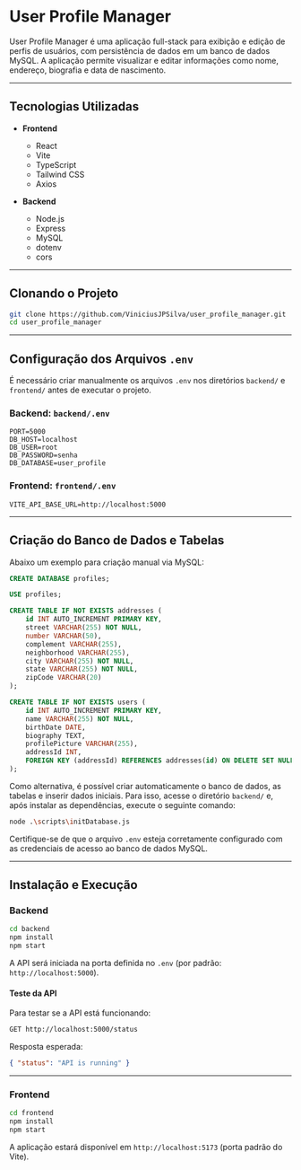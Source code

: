# User Profile Manager

User Profile Manager é uma aplicação full-stack para exibição e edição de perfis de usuários, com persistência de dados em um banco de dados MySQL. A aplicação permite visualizar e editar informações como nome, endereço, biografia e data de nascimento.

---

## Tecnologias Utilizadas

- **Frontend**

  - React
  - Vite
  - TypeScript
  - Tailwind CSS
  - Axios

- **Backend**

  - Node.js
  - Express
  - MySQL
  - dotenv
  - cors

---

## Clonando o Projeto

```bash
git clone https://github.com/ViniciusJPSilva/user_profile_manager.git
cd user_profile_manager
```

---

## Configuração dos Arquivos `.env`

É necessário criar manualmente os arquivos `.env` nos diretórios `backend/` e `frontend/` antes de executar o projeto.

### Backend: `backend/.env`

```env
PORT=5000
DB_HOST=localhost
DB_USER=root
DB_PASSWORD=senha
DB_DATABASE=user_profile
```

### Frontend: `frontend/.env`

```env
VITE_API_BASE_URL=http://localhost:5000
```

---

## Criação do Banco de Dados e Tabelas

Abaixo um exemplo para criação manual via MySQL:

```sql
CREATE DATABASE profiles;

USE profiles;

CREATE TABLE IF NOT EXISTS addresses (
    id INT AUTO_INCREMENT PRIMARY KEY,
    street VARCHAR(255) NOT NULL,
    number VARCHAR(50),
    complement VARCHAR(255),
    neighborhood VARCHAR(255),
    city VARCHAR(255) NOT NULL,
    state VARCHAR(255) NOT NULL,
    zipCode VARCHAR(20)
);

CREATE TABLE IF NOT EXISTS users (
    id INT AUTO_INCREMENT PRIMARY KEY,
    name VARCHAR(255) NOT NULL,
    birthDate DATE,
    biography TEXT,
    profilePicture VARCHAR(255),
    addressId INT,
    FOREIGN KEY (addressId) REFERENCES addresses(id) ON DELETE SET NULL
);
```

Como alternativa, é possível criar automaticamente o banco de dados, as tabelas e inserir dados iniciais. Para isso, acesse o diretório `backend/` e, após instalar as dependências, execute o seguinte comando:

```bash
node .\scripts\initDatabase.js
```

Certifique-se de que o arquivo `.env` esteja corretamente configurado com as credenciais de acesso ao banco de dados MySQL.

---

## Instalação e Execução

### Backend

```bash
cd backend
npm install
npm start
```

A API será iniciada na porta definida no `.env` (por padrão: `http://localhost:5000`).

#### Teste da API

Para testar se a API está funcionando:

```bash
GET http://localhost:5000/status
```

Resposta esperada:

```json
{ "status": "API is running" }
```

---

### Frontend

```bash
cd frontend
npm install
npm start
```

A aplicação estará disponível em `http://localhost:5173` (porta padrão do Vite).

